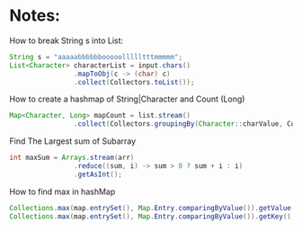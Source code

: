 # Notes:

How to break String s into List<Character>:
```java
String s = "aaaaabbbbbbooooollllltttmmmmm";
List<Character> characterList = input.chars()
                .mapToObj(c -> (char) c)
                .collect(Collectors.toList());
```

How to create a hashmap of String|Character and Count (Long)
```java
Map<Character, Long> mapCount = list.stream()
                .collect(Collectors.groupingBy(Character::charValue, Collectors.counting()));
```

Find The Largest sum of Subarray
```java
int maxSum = Arrays.stream(arr)
                .reduce((sum, i) -> sum > 0 ? sum + i : i)
                .getAsInt();
```

How to find max in hashMap
```java
Collections.max(map.entrySet(), Map.Entry.comparingByValue()).getValue();
Collections.max(map.entrySet(), Map.Entry.comparingByValue()).getKey();
```